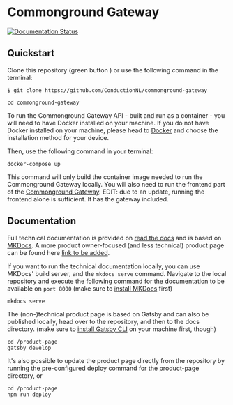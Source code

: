 # Commonground Gateway

[![Documentation Status](https://readthedocs.org/projects/commonground-gateway/badge/?version=latest)](https://commonground-gateway.readthedocs.io/en/latest/?badge=latest)


## Quickstart

Clone this repository (green button ) or use the following command in the terminal:

```cli
$ git clone https://github.com/ConductionNL/commonground-gateway

cd commonground-gateway
```

To run the Commonground Gateway API - built and run as a container - you will need to have Docker
installed on your machine. If you do not have Docker installed on your machine, please head to [Docker](https://docs.docker.com/get-started/) and choose the installation method for your device.

Then, use the following command in your terminal:

```cli
docker-compose up
```

This command will only build the container image needed to run the Commonground Gateway locally. You will also need to run the frontend part of the [Commonground Gateway](https://github.com/ConductionNL/commonground-gateway-frontend). EDIT: due to an update, running the frontend alone is sufficient. It has the gateway included.

## Documentation

Full technical documentation is provided on [read the docs](https://commonground-gateway.readthedocs.io/) and is based on [MKDocs](https://www.mkdocs.org/). A more product owner-focused (and less technical) product page can be found here [link to be added]().

If you want to run the technical documentation locally, you can use MKDocs' build server, and the `mkdocs serve` command. Navigate to the local repository and execute the following command for the documentation to be available on `port 8000` (make sure to [install MKDocs](https://www.mkdocs.org/user-guide/installation/) first)

```cli
mkdocs serve
```

The (non-)technical product page is based on Gatsby and can also be published locally, head over to the repository, and then to the docs directory. (make sure to [install Gatsby CLI](https://www.gatsbyjs.com/docs/tutorial/part-0/#gatsby-cli) on your machine first, though)

```cli
cd /product-page
gatsby develop
```

It's also possible to update the product page directly from the repository by running the pre-configured deploy command for the product-page directory, or

```cli
cd /product-page
npm run deploy
```
